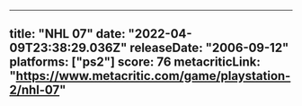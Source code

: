 
---
title: "NHL 07"
date: "2022-04-09T23:38:29.036Z"
releaseDate: "2006-09-12"
platforms: ["ps2"]
score: 76
metacriticLink: "https://www.metacritic.com/game/playstation-2/nhl-07"
---
